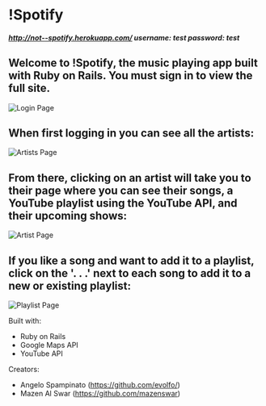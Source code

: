 # !Spotify 

##### http://not--spotify.herokuapp.com/ username: test password: test

## Welcome to !Spotify, the music playing app built with Ruby on Rails. You must sign in to view the full site.

![Login Page](https://i.imgur.com/pJE0vvB.jpg)

## When first logging in you can see all the artists:

![Artists Page](https://i.imgur.com/hoZ6MbJ.jpg)

## From there, clicking on an artist will take you to their page where you can see their songs, a YouTube playlist using the YouTube API, and their upcoming shows: 

![Artist Page](https://i.imgur.com/2dUSitJ.jpg)

## If you like a song and want to add it to a playlist, click on the '. . .' next to each song to add it to a new or existing playlist: 

![Playlist Page](https://i.imgur.com/DshNYeP.jpg)

Built with: 
* Ruby on Rails
* Google Maps API
* YouTube API

Creators:
* Angelo Spampinato (https://github.com/evolfo/)
* Mazen Al Swar (https://github.com/mazenswar)
